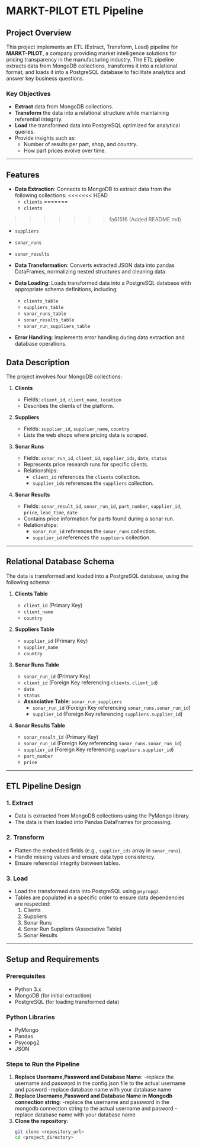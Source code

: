 # MARKT-PILOT ETL Pipeline

## Project Overview

This project implements an ETL (Extract, Transform, Load) pipeline for **MARKT-PILOT**, a company providing market intelligence solutions for pricing transparency in the manufacturing industry. The ETL pipeline extracts data from MongoDB collections, transforms it into a relational format, and loads it into a PostgreSQL database to facilitate analytics and answer key business questions.

### Key Objectives
- **Extract** data from MongoDB collections.
- **Transform** the data into a relational structure while maintaining referential integrity.
- **Load** the transformed data into PostgreSQL optimized for analytical queries.
- Provide insights such as:
  - Number of results per part, shop, and country.
  - How part prices evolve over time.

---

## Features

- **Data Extraction**: Connects to MongoDB to extract data from the following collections:
<<<<<<< HEAD
  - `clients`
=======
  - `clients` 
>>>>>>> fa615f6 (Added README.md)
  - `suppliers`
  - `sonar_runs`
  - `sonar_results`

- **Data Transformation**: Converts extracted JSON data into pandas DataFrames, normalizing nested structures and cleaning data.

- **Data Loading**: Loads transformed data into a PostgreSQL database with appropriate schema definitions, including:
  - `clients_table`
  - `suppliers_table`
  - `sonar_runs_table`
  - `sonar_results_table`
  - `sonar_run_suppliers_table`

- **Error Handling**: Implements error handling during data extraction and database operations.


## Data Description

The project involves four MongoDB collections:

1. **Clients**
   - Fields: `client_id`, `client_name`, `location`
   - Describes the clients of the platform.
   
2. **Suppliers**
   - Fields: `supplier_id`, `supplier_name`, `country`
   - Lists the web shops where pricing data is scraped.
   
3. **Sonar Runs**
   - Fields: `sonar_run_id`, `client_id`, `supplier_ids`, `date`, `status`
   - Represents price research runs for specific clients.
   - Relationships:
     - `client_id` references the `clients` collection.
     - `supplier_ids` references the `suppliers` collection.
   
4. **Sonar Results**
   - Fields: `sonar_result_id`, `sonar_run_id`, `part_number`, `supplier_id`, `price`, `lead_time`, `date`
   - Contains price information for parts found during a sonar run.
   - Relationships:
     - `sonar_run_id` references the `sonar_runs` collection.
     - `supplier_id` references the `suppliers` collection.

---

## Relational Database Schema

The data is transformed and loaded into a PostgreSQL database, using the following schema:

1. **Clients Table**
   - `client_id` (Primary Key)
   - `client_name`
   - `country`

2. **Suppliers Table**
   - `supplier_id` (Primary Key)
   - `supplier_name`
   - `country`

3. **Sonar Runs Table**
   - `sonar_run_id` (Primary Key)
   - `client_id` (Foreign Key referencing `clients.client_id`)
   - `date`
   - `status`
   - **Associative Table**: `sonar_run_suppliers`
     - `sonar_run_id` (Foreign Key referencing `sonar_runs.sonar_run_id`)
     - `supplier_id` (Foreign Key referencing `suppliers.supplier_id`)

4. **Sonar Results Table**
   - `sonar_result_id` (Primary Key)
   - `sonar_run_id` (Foreign Key referencing `sonar_runs.sonar_run_id`)
   - `supplier_id` (Foreign Key referencing `suppliers.supplier_id`)
   - `part_number`
   - `price`

---

## ETL Pipeline Design

### 1. Extract
- Data is extracted from MongoDB collections using the PyMongo library.
- The data is then loaded into Pandas DataFrames for processing.

### 2. Transform
- Flatten the embedded fields (e.g., `supplier_ids` array in `sonar_runs`).
- Handle missing values and ensure data type consistency.
- Ensure referential integrity between tables.

### 3. Load
- Load the transformed data into PostgreSQL using `psycopg2`.
- Tables are populated in a specific order to ensure data dependencies are respected:
  1. Clients
  2. Suppliers
  3. Sonar Runs
  4. Sonar Run Suppliers (Associative Table)
  5. Sonar Results

---

## Setup and Requirements

### Prerequisites
- Python 3.x
- MongoDB (for initial extraction)
- PostgreSQL (for loading transformed data)

### Python Libraries
- PyMongo
- Pandas
- Psycopg2
- JSON

### Steps to Run the Pipeline
1. **Replace Username,Password and Database Name**:
-replace the username and password in the config.json file to the actual username and pasword
-replace database name with your database name 
2. **Replace Username,Password and Database Name in Mongodb connection string**:
-replace the username and password in the mongodb connection string to the actual username and pasword
-replace database name with your database name 
3. **Clone the repository**:
   ```bash
   git clone <repository_url>
   cd <project_directory>
